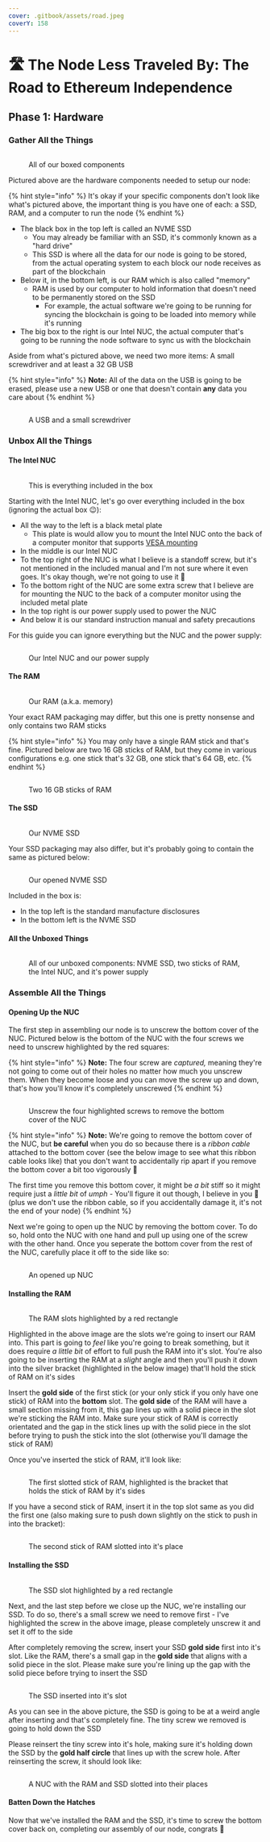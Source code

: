 ```yaml
---
cover: .gitbook/assets/road.jpeg
coverY: 158
---
```


# 🛣 The Node Less Traveled By: The Road to Ethereum Independence

## Phase 1: Hardware

### Gather All the Things

<figure><img src=".gitbook/assets/everything-rotated Large.jpeg" alt=""><figcaption><p>All of our boxed components</p></figcaption></figure>

Pictured above are the hardware components needed to setup our node:

{% hint style="info" %}
It's okay if your specific components don't look like what's pictured above, the important thing is you have one of each: a SSD, RAM, and a computer to run the node
{% endhint %}

* The black box in the top left is called an NVME SSD
  * You may already be familiar with an SSD, it's commonly known as a "hard drive"
  * This SSD is where all the data for our node is going to be stored, from the actual operating system to each block our node receives as part of the blockchain
* Below it, in the bottom left, is our RAM which is also called "memory"
  * RAM is used by our computer to hold information that doesn't need to be permanently stored on the SSD
    * For example, the actual software we're going to be running for syncing the blockchain is going to be loaded into memory while it's running
* The big box to the right is our Intel NUC, the actual computer that's going to be running the node software to sync us with the blockchain

Aside from what's pictured above, we need two more items: A small screwdriver and at least a 32 GB USB

{% hint style="info" %}
**Note:** All of the data on the USB is going to be erased, please use a new USB or one that doesn't contain **any** data you care about
{% endhint %}

<figure><img src=".gitbook/assets/screwDriveAndUsb Large.jpeg" alt=""><figcaption><p>A USB and a small screwdriver</p></figcaption></figure>

### Unbox All the Things

#### The Intel NUC

<figure><img src=".gitbook/assets/IMG_4497 Large.jpeg" alt=""><figcaption><p>This is everything included in the box</p></figcaption></figure>

Starting with the Intel NUC, let's go over everything included in the box (ignoring the actual box 😉):

* All the way to the left is a black metal plate
  * This plate is would allow you to mount the Intel NUC onto the back of a computer monitor that supports [VESA mounting](https://www.ergotron.com/en-us/support/vesa-standard)
* In the middle is our Intel NUC
* To the top right of the NUC is what I believe is a standoff screw, but it's not mentioned in the included manual and I'm not sure where it even goes. It's okay though, we're not going to use it 🙂
* To the bottom right of the NUC are some extra screw that I believe are for mounting the NUC to the back of a computer monitor using the included metal plate
* In the top right is our power supply used to power the NUC
* And below it is our standard instruction manual and safety precautions

For this guide you can ignore everything but the NUC and the power supply:

<figure><img src=".gitbook/assets/IMG_4499 Large.jpeg" alt=""><figcaption><p>Our Intel NUC and our power supply</p></figcaption></figure>

#### The RAM

<figure><img src=".gitbook/assets/IMG_4500 Large.jpeg" alt=""><figcaption><p>Our RAM (a.k.a. memory)</p></figcaption></figure>

Your exact RAM packaging may differ, but this one is pretty nonsense and only contains two RAM sticks

{% hint style="info" %}
You may only have a single RAM stick and that's fine. Pictured below are two 16 GB sticks of RAM, but they come in various configurations e.g. one stick that's 32 GB, one stick that's 64 GB, etc.
{% endhint %}

<figure><img src=".gitbook/assets/IMG_4501 Large.jpeg" alt=""><figcaption><p>Two 16 GB sticks of RAM</p></figcaption></figure>

#### The SSD

<figure><img src=".gitbook/assets/IMG_4502 Large.jpeg" alt=""><figcaption><p>Our NVME SSD</p></figcaption></figure>

Your SSD packaging may also differ, but it's probably going to contain the same as pictured below:

<figure><img src="broken-reference" alt=""><figcaption><p>Our opened NVME SSD</p></figcaption></figure>

Included in the box is:

* In the top left is the standard manufacture disclosures
* In the bottom left is the NVME SSD

#### All the Unboxed Things

<figure><img src=".gitbook/assets/IMG_4504 Large.jpeg" alt=""><figcaption><p>All of our unboxed components: NVME SSD, two sticks of RAM, the Intel NUC, and it's power supply</p></figcaption></figure>

### Assemble All the Things

#### Opening Up the NUC

The first step in assembling our node is to unscrew the bottom cover of the NUC. Pictured below is the bottom of the NUC with the four screws we need to unscrew highlighted by the red squares:

{% hint style="info" %}
**Note:** The four screw are _captured,_ meaning they're not going to come out of their holes no matter how much you unscrew them. When they become loose and you can move the screw up and down, that's how you'll know it's completely unscrewed
{% endhint %}

<figure><img src=".gitbook/assets/IMG_4505 Large.jpeg" alt=""><figcaption><p>Unscrew the four highlighted screws to remove the bottom cover of the NUC</p></figcaption></figure>

{% hint style="info" %}
**Note:** We're going to remove the bottom cover of the NUC, but **be careful** when you do so because there is a _ribbon cable_ attached to the bottom cover (see the below image to see what this ribbon cable looks like) that you don't want to accidentally rip apart if you remove the bottom cover a bit too vigorously 💪&#x20;

The first time you remove this bottom cover, it might be _a bit_ stiff so it might require just a _little bit_ of _umph -_ You'll figure it out though, I believe in you 🙂 (plus we don't use the ribbon cable, so if you accidentally damage it, it's not the end of your node)
{% endhint %}

Next we're going to open up the NUC by removing the bottom cover. To do so, hold onto the NUC with one hand and pull up using one of the screw with the other hand. Once you seperate the bottom cover from the rest of the NUC, carefully place it off to the side like so:

<figure><img src=".gitbook/assets/IMG_4506 Large.jpeg" alt=""><figcaption><p>An opened up NUC</p></figcaption></figure>

#### Installing the RAM

<figure><img src=".gitbook/assets/IMG_4507 Large.jpeg" alt=""><figcaption><p>The RAM slots highlighted by a red rectangle</p></figcaption></figure>

Highlighted in the above image are the slots we're going to insert our RAM into. This part is going to _feel_ like you're going to break something, but it does require _a little bit_ of effort to full push the RAM into it's slot. You're also going to be inserting the RAM at a _slight_ angle and then you'll push it down into the silver bracket (highlighted in the below image) that'll hold the stick of RAM on it's sides

Insert the **gold side** of the first stick (or your only stick if you only have one stick) of RAM into the **bottom** slot. The **gold side** of the RAM will have a small section missing from it, this gap lines up with a solid piece in the slot we're sticking the RAM into. Make sure your stick of RAM is correctly orientated and the gap in the stick lines up with the solid piece in the slot before trying to push the stick into the slot (otherwise you'll damage the stick of RAM)

Once you've inserted the stick of RAM, it'll look like:

<figure><img src=".gitbook/assets/IMG_4508 Large.jpeg" alt=""><figcaption><p>The first slotted stick of RAM, highlighted is the bracket that holds the stick of RAM by it's sides</p></figcaption></figure>

If you have a second stick of RAM, insert it in the top slot same as you did the first one (also making sure to push down slightly on the stick to push in into the bracket):

<figure><img src=".gitbook/assets/IMG_4509 Large.jpeg" alt=""><figcaption><p>The second stick of RAM slotted into it's place</p></figcaption></figure>

#### Installing the SSD

<figure><img src=".gitbook/assets/IMG_4510 Large.jpeg" alt=""><figcaption><p>The SSD slot highlighted by a red rectangle</p></figcaption></figure>

Next, and the last step before we close up the NUC, we're installing our SSD. To do so, there's a small screw we need to remove first - I've highlighted the screw in the above image, please completely unscrew it and set it off to the side

After completely removing the screw, insert your SSD **gold side** first into it's slot. Like the RAM, there's a small gap in the **gold side** that aligns with a solid piece in the slot. Please make sure you're lining up the gap with the solid piece before trying to insert the SSD

<figure><img src=".gitbook/assets/IMG_4511 Large.jpeg" alt=""><figcaption><p>The SSD inserted into it's slot</p></figcaption></figure>

As you can see in the above picture, the SSD is going to be at a weird angle after inserting and that's completely fine. The tiny screw we removed is going to hold down the SSD

Please reinsert the tiny screw into it's hole, making sure it's holding down the SSD by the **gold half circle** that lines up with the screw hole. After reinserting the screw, it should look like:

<figure><img src=".gitbook/assets/IMG_4512 Large.jpeg" alt=""><figcaption><p>A NUC with the RAM and SSD slotted into their places</p></figcaption></figure>

#### Batten Down the Hatches

Now that we've installed the RAM and the SSD, it's time to screw the bottom cover back on, completing our assembly of our node, congrats 🎉
